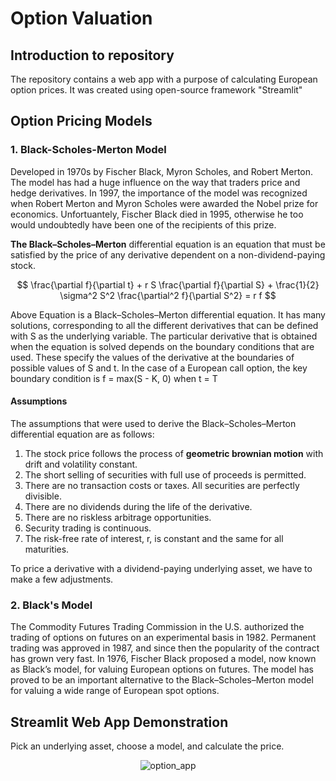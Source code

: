 # Option Valuation

## Introduction to repository

The repository contains a web app with a purpose of calculating European option prices. It was created using open-source framework "Streamlit"

## Option Pricing Models

### 1. Black-Scholes-Merton  Model
Developed in 1970s by Fischer Black, Myron Scholes, and Robert Merton. The
model has had a huge influence on the way that traders price and hedge derivatives. In
1997, the importance of the model was recognized when Robert Merton and Myron
Scholes were awarded the Nobel prize for economics. Unfortuantely, Fischer Black died in 1995,
otherwise he too would undoubtedly have been one of the recipients of this prize.

**The Black–Scholes–Merton** differential equation is an equation that must be satisfied
by the price of any derivative dependent on a non-dividend-paying stock.

$$ \frac{\partial f}{\partial t} + r S \frac{\partial f}{\partial S} + \frac{1}{2} \sigma^2 S^2 \frac{\partial^2 f}{\partial S^2} = r f $$

Above Equation is a Black–Scholes–Merton differential equation. It has many
solutions, corresponding to all the different derivatives that can be defined with S as
the underlying variable. The particular derivative that is obtained when the equation is
solved depends on the boundary conditions that are used. These specify the values of the
derivative at the boundaries of possible values of S and t. In the case of a European call
option, the key boundary condition is f = max(S - K, 0) when t = T

#### Assumptions

The assumptions that were used to derive the Black–Scholes–Merton differential equation are
as follows:
1. The stock price follows the process of **geometric brownian motion** with drift and volatility constant.
2. The short selling of securities with full use of proceeds is permitted.
3. There are no transaction costs or taxes. All securities are perfectly divisible.
4. There are no dividends during the life of the derivative.
5. There are no riskless arbitrage opportunities.
6. Security trading is continuous.
7. The risk-free rate of interest, r, is constant and the same for all maturities.

To price a derivative with a dividend-paying underlying asset, we have to make a few adjustments.

### 2. Black's Model

The Commodity Futures Trading Commission in the U.S. authorized the trading of
options on futures on an experimental basis in 1982. Permanent trading was approved
in 1987, and since then the popularity of the contract has grown very fast.
In 1976, Fischer Black proposed a model, now known as Black’s model, for valuing
European options on futures. The model has proved to be an
important alternative to the Black–Scholes–Merton model for valuing a wide range of
European spot options.

## Streamlit Web App Demonstration

Pick an underlying asset, choose a model, and calculate the price.

<p align="center">
  <img src="https://github.com/user-attachments/assets/5e1f2e7f-9dbf-48ed-b096-1f0339861ed9" alt="option_app" />
</p>


